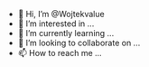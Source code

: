 - 👋 Hi, I’m @Wojtekvalue
- 👀 I’m interested in ...
- 🌱 I’m currently learning ...
- 💞️ I’m looking to collaborate on ...
- 📫 How to reach me ...

<!---
Wojtekvalue/Wojtekvalue is a ✨ special ✨ repository because its `README.md` (this file) appears on your GitHub profile.
You can click the Preview link to take a look at your changes.
--->
